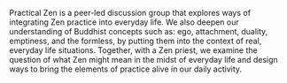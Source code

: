 Practical Zen is a peer-led discussion group that explores ways of integrating Zen practice into everyday life. We also deepen our understanding of Buddhist concepts such as: ego, attachment, duality, emptiness, and the formless, by putting them into the context of real, everyday life situations. Together, with a Zen priest, we examine the question of what Zen might mean in the midst of everyday life and design ways to bring the elements of practice alive in our daily activity.

